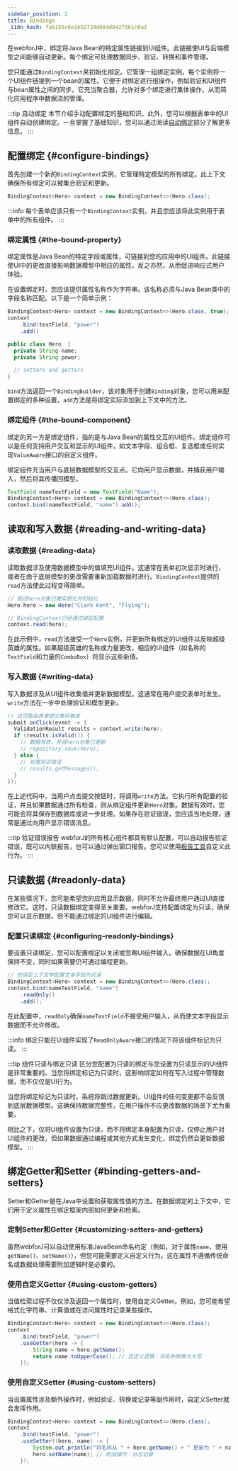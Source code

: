 ```yaml
---
sidebar_position: 2
title: Bindings
_i18n_hash: fa6155c6e1eb2724d684d042f561c8a3
---
```

在webforJ中，绑定将Java Bean的特定属性链接到UI组件。此链接使UI与后端模型之间能够自动更新。每个绑定可处理数据同步、验证、转换和事件管理。

您只能通过`BindingContext`来初始化绑定。它管理一组绑定实例，每个实例将一个UI组件链接到一个bean的属性。它便于对绑定进行组操作，例如验证和UI组件与bean属性之间的同步。它充当聚合器，允许对多个绑定进行集体操作，从而简化应用程序中数据流的管理。

:::tip 自动绑定
本节介绍手动配置绑定的基础知识。此外，您可以根据表单中的UI组件自动创建绑定。一旦掌握了基础知识，您可以通过阅读[自动绑定](./automatic-binding)部分了解更多信息。
:::

## 配置绑定 {#configure-bindings}

首先创建一个新的`BindingContext`实例，它管理特定模型的所有绑定。此上下文确保所有绑定可以被集合验证和更新。

```java
BindingContext<Hero> context = new BindingContext<>(Hero.class);
```

:::info
每个表单应该只有一个`BindingContext`实例，并且您应该将此实例用于表单中的所有组件。
:::

### 绑定属性 {#the-bound-property}

绑定属性是Java Bean的特定字段或属性，可链接到您的应用中的UI组件。此链接使UI中的更改直接影响数据模型中相应的属性，反之亦然，从而促进响应式用户体验。

在设置绑定时，您应该提供属性名称作为字符串。该名称必须与Java Bean类中的字段名称匹配。以下是一个简单示例：

```java
BindingContext<Hero> context = new BindingContext<>(Hero.class, true);
context
    .bind(textField, "power")
    .add()
```

```java
public class Hero  {
  private String name;
  private String power;

  // setters and getters
}
```

`bind`方法返回一个`BindingBuilder`，该对象用于创建`Binding`对象，您可以用来配置绑定的多种设置，`add`方法是将绑定实际添加到上下文中的方法。

### 绑定组件 {#the-bound-component}

绑定的另一方是绑定组件，指的是与Java Bean的属性交互的UI组件。绑定组件可以是任何支持用户交互和显示的UI组件，如文本字段、组合框、复选框或任何实现`ValueAware`接口的自定义组件。

绑定组件充当用户与底层数据模型的交互点。它向用户显示数据，并捕获用户输入，然后将其传播回模型。

```java
TextField nameTextField = new TextField("Name");
BindingContext<Hero> context = new BindingContext<>(Hero.class);
context.bind(nameTextField, "name").add();
```

## 读取和写入数据 {#reading-and-writing-data}

### 读取数据 {#reading-data}

读取数据涉及使用数据模型中的值填充UI组件。这通常在表单初次显示时进行，或者在由于底层模型的更改需要重新加载数据时进行。`BindingContext`提供的`read`方法使此过程变得简单。

```java
// 假设Hero对象已被实例化并初始化
Hero hero = new Hero("Clark Kent", "Flying");

// BindingContext已经通过绑定配置
context.read(hero);
```

在此示例中，`read`方法接受一个`Hero`实例，并更新所有绑定的UI组件以反映超级英雄的属性。如果超级英雄的名称或力量更改，相应的UI组件（如名称的`TextField`和力量的`ComboBox`）将显示这些新值。

### 写入数据 {#writing-data}

写入数据涉及从UI组件收集值并更新数据模型。这通常在用户提交表单时发生。`write`方法在一步中处理验证和模型更新。

```java
// 这可能由表单提交事件触发
submit.onClick(event -> {
  ValidationResult results = context.write(hero);
  if (results.isValid()) {
    // 数据有效，并且hero对象已更新
    // repository.save(hero); 
  } else {
    // 处理验证错误
    // results.getMessages();
  }
});
```

在上述代码中，当用户点击提交按钮时，将调用`write`方法。它执行所有配置的验证，并且如果数据通过所有检查，则从绑定组件更新`Hero`对象。数据有效时，您可能会将其保存到数据库或进一步处理。如果存在验证错误，您应适当地处理，通常是通过向用户显示错误消息。

:::tip 验证错误报告
webforJ的所有核心组件都具有默认配置，可以自动报告验证错误，既可以内联报告，也可以通过弹出窗口报告。您可以使用[报告工具](./validation/reporters.md)自定义此行为。
:::

<!-- vale off -->
## 只读数据 {#readonly-data}
<!-- vale on -->

在某些情况下，您可能希望您的应用显示数据，同时不允许最终用户通过UI直接修改它。这时，只读数据绑定变得至关重要。webforJ支持配置绑定为只读，确保您可以显示数据，但不能通过绑定的UI组件进行编辑。

### 配置只读绑定 {#configuring-readonly-bindings}

要设置只读绑定，您可以配置绑定以关闭或忽略UI组件输入。确保数据在UI角度保持不变，同时如果需要仍可通过编程更新。

```java
// 在绑定上下文中配置文本字段为只读
BindingContext<Hero> context = new BindingContext<>(Hero.class);
context.bind(nameTextField, "name")
    .readOnly()
    .add();
```

在此配置中，`readOnly`确保`nameTextField`不接受用户输入，从而使文本字段显示数据而不允许修改。

:::info
绑定只能在UI组件实现了`ReadOnlyAware`接口的情况下将该组件标记为只读。
:::

:::tip 组件只读与绑定只读
区分您配置为只读的绑定与您设置为只读显示的UI组件是非常重要的。当您将绑定标记为只读时，这影响绑定如何在写入过程中管理数据，而不仅仅是UI行为。

当您将绑定标记为只读时，系统将跳过数据更新。UI组件的任何变更都不会反馈到底层数据模型。这确保持数据完整性，在用户操作不应更改数据的场景下尤为重要。

相比之下，仅将UI组件设置为只读，而不将绑定本身配置为只读，仅停止用户对UI组件的更改，但如果数据通过编程或其他方式发生变化，绑定仍然会更新数据模型。
:::

## 绑定Getter和Setter {#binding-getters-and-setters}

Setter和Getter是在Java中设置和获取属性值的方法。在数据绑定的上下文中，它们用于定义属性在绑定框架内部如何更新和检索。

### 定制Setter和Getter {#customizing-setters-and-getters}

虽然webforJ可以自动使用标准JavaBean命名约定（例如，对于属性`name`，使用`getName()`、`setName()`），但您可能需要定义自定义行为。这在属性不遵循传统命名或数据处理需要附加逻辑时是必要的。

### 使用自定义Getter {#using-custom-getters}

当值检索过程不仅仅涉及返回一个属性时，使用自定义Getter。例如，您可能希望格式化字符串、计算值或在访问属性时记录某些操作。

```java
BindingContext<Hero> context = new BindingContext<>(Hero.class);
context
    .bind(textField, "power")
    .useGetter(hero -> {
        String name = hero.getName();
        return name.toUpperCase(); // 自定义逻辑：将名称转换为大写
    });
```

### 使用自定义Setter {#using-custom-setters}

当设置属性涉及额外操作时，例如验证、转换或记录等副作用时，自定义Setter就会发挥作用。

```java
BindingContext<Hero> context = new BindingContext<>(Hero.class);
context
    .bind(textField, "power")
    .useSetter((hero, name) -> {
        System.out.println("将名称从 " + hero.getName() + " 更新为 " + name);
        hero.setName(name); // 附加操作：日志记录
    });
```
